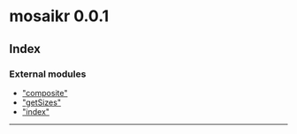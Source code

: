 
#  mosaikr 0.0.1

## Index

### External modules

* ["composite"](modules/_composite_.md)
* ["getSizes"](modules/_getsizes_.md)
* ["index"](modules/_index_.md)

---

